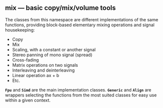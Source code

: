 ## mix — basic copy/mix/volume tools

The classes from this namespace are different implementations of the same functions, providing block-based elementary mixing operations and signal housekeeping:

- Copy
- Mix
- Scaling, with a constant or another signal
- Stereo panning of mono signal (spread)
- Cross-fading
- Matrix operations on two signals
- Interleaving and deinterleaving
- Linear operation ax + b
- Etc.

**`Fpu`** and **`Simd`** are the main implementation classes. **`Generic`** and **`Align`** are wrappers selecting the functions from the most suited classes for easy use within a given context.